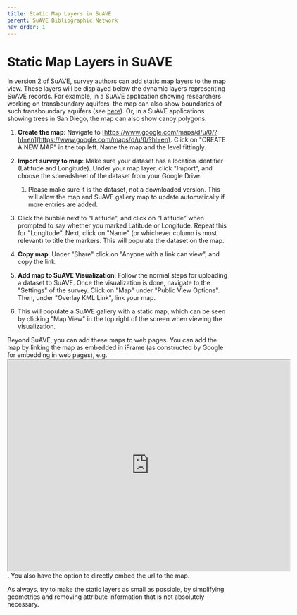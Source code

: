 ```yaml
---
title: Static Map Layers in SuAVE
parent: SuAVE Bibliographic Network
nav_order: 1
---
```


# Static Map Layers in SuAVE

In version 2 of SuAVE, survey authors can add static map layers to the map view. These layers will be displayed below the dynamic layers representing SuAVE records. For example, in a SuAVE application showing researchers working on transboundary aquifers, the map can also show boundaries of such transboundary aquifers (see [here](https://suave2.sdsc.edu/main/file=suavedemos_Transboundary_Aquifers_Research_Landscape.csv&view=map)). Or, in a SuAVE applications showing trees in San Diego, the map can also show canoy polygons.


1. **Create the map**: Navigate to [https://www.google.com/maps/d/u/0/?hl=en](https://www.google.com/maps/d/u/0/?hl=en). Click on "CREATE A NEW MAP" in the top left. Name the map and the level fittingly.

2. **Import survey to map**: Make sure your dataset has a location identifier (Latitude and Longitude). Under your map layer, click "Import", and choose the spreadsheet of the dataset from your Google Drive. 

    1. Please make sure it is the dataset, not a downloaded version. This will allow the map and SuAVE gallery map to update automatically if more entries are added.

3. Click the bubble next to "Latitude", and click on "Latitude" when prompted to say whether you marked Latitude or Longitude. Repeat this for "Longitude". Next, click on "Name" (or whichever column is most relevant) to title the markers. This will populate the dataset on the map.

4. **Copy map**: Under "Share" click on "Anyone with a link can view", and copy the link.

5. **Add map to SuAVE Visualization**: Follow the normal steps for uploading a dataset to SuAVE. Once the visualization is done, navigate to the "Settings" of the survey. Click on "Map" under "Public View Options". Then, under "Overlay KML Link", link your map.

6. This will populate a SuAVE gallery with a static map, which can be seen by clicking "Map View" in the top right of the screen when viewing the visualization.



Beyond SuAVE, you can add these maps to web pages. You can  add the map by linking the map as embedded in iFrame (as constructed by Google for embedding in web pages), e.g. <iframe src="https://urldefense.com/v3/__https://www.google.com/maps/d/embed?mid=1Fi77O_glgGeWVqq4Tlo9cIPJIq2kU0A__;!!Mih3wA!AUr5yIdI7cIr0cT6rlh9lMQfNzwSJWf9oyWCK48f6LVzBrMbnK42hyHYwpPpQU0UbRePLVgIkqy5nQEbu6xo$ " width="640" height="480"></iframe>. You also have the option to directly embed the url to the map.

As always, try to make the static layers as small as possible, by simplifying geometries and removing attribute information that is not absolutely necessary.
